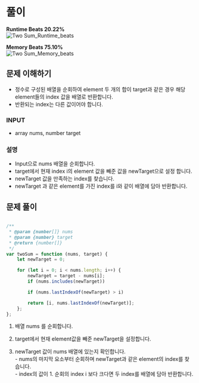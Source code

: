 # 풀이

**Runtime Beats 20.22%**  
![Two Sum_Runtime_beats](https://user-images.githubusercontent.com/102473964/227411247-dea94281-2221-4446-ba36-1ef34c2ccca6.svg)


**Memory Beats 75.10%**  
![Two Sum_Memory_beats](https://user-images.githubusercontent.com/102473964/227411266-a890bd8a-4ced-4fb8-b920-abbc55388328.svg)

## 문제 이해하기

- 정수로 구성된 배열을 순회하여 element 두 개의 합이 target과 같은 경우 해당 element들의 index 값을 배열로 반환합니다.
- 반환되는 index는 다른 값이어야 합니다.

### INPUT

- array nums, number target

### 설명

- Input으로 nums 배열을 순회합니다.
- target에서 현재 index i의 element 값을 빼준 값을 newTarget으로 설정 합니다.
- newTarget 값을 만족하는 index를 찾습니다.
- newTarget 과 같은 element를 가진 index를 i와 같이 배열에 담아 반환합니다.

## 문제 풀이
~~~javascript

/**
 * @param {number[]} nums
 * @param {number} target
 * @return {number[]}
 */
var twoSum = function (nums, target) {
    let newTarget = 0;

    for (let i = 0; i < nums.length; i++) {
        newTarget = target - nums[i];
        if (nums.includes(newTarget))

        if (nums.lastIndexOf(newTarget) > i)

        return [i, nums.lastIndexOf(newTarget)];
    };
};

~~~


1. 배열 nums 를 순회합니다.

2. target에서 현재 element값을 빼준 newTarget을 설정합니다.

3. newTarget 값이 nums 배열에 있는지 확인합니다.
<br>  - nums의 마지막 요소부터 순회하며 newTarget과 같은 element의 index를 찾습니다.
<br>  - index의 값이 1. 순회의 index i 보다 크다면 두 index를 배열에 담아 반환합니다.
